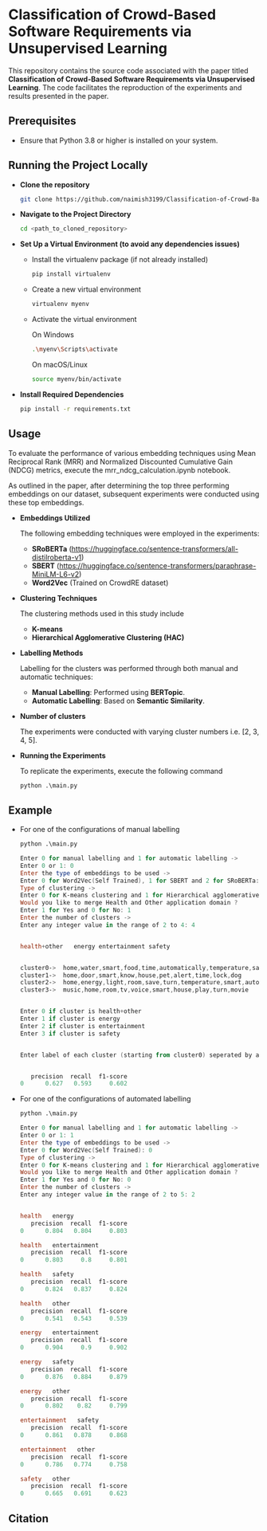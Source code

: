 # Classification of Crowd-Based Software Requirements via Unsupervised Learning

This repository contains the source code associated with the paper titled **Classification of Crowd-Based Software Requirements via Unsupervised Learning**. The code facilitates the reproduction of the experiments and results presented in the paper.

## Prerequisites
* Ensure that Python 3.8 or higher is installed on your system.

## Running the Project Locally
* **Clone the repository**

    ```bash
    git clone https://github.com/naimish3199/Classification-of-Crowd-Based-Software-Requirements-via-Unsupervised-Learning.git
    ```

* **Navigate to the Project Directory**
     ```bash
    cd <path_to_cloned_repository>
    ```
* **Set Up a Virtual Environment (to avoid any dependencies issues)**
  * Install the virtualenv package (if not already installed)
    ```bash
    pip install virtualenv   
    ```
  * Create a new virtual environment
    ```bash
    virtualenv myenv       
    ```
  * Activate the virtual environment
    
    On Windows
    ```bash
    .\myenv\Scripts\activate 
    ```
    On macOS/Linux
    ```bash
    source myenv/bin/activate
    ```

* **Install Required Dependencies**
    ```bash
    pip install -r requirements.txt
    ```
## Usage
To evaluate the performance of various embedding techniques using Mean Reciprocal Rank (MRR) and Normalized Discounted Cumulative Gain (NDCG) metrics, execute the mrr_ndcg_calculation.ipynb notebook.

As outlined in the paper, after determining the top three performing embeddings on our dataset, subsequent experiments were conducted using these top embeddings.

* **Embeddings Utilized**

  The following embedding techniques were employed in the experiments:
    * **SRoBERTa** (https://huggingface.co/sentence-transformers/all-distilroberta-v1)
    * **SBERT** (https://huggingface.co/sentence-transformers/paraphrase-MiniLM-L6-v2)
    * **Word2Vec** (Trained on CrowdRE dataset)

* **Clustering Techniques**

  The clustering methods used in this study include
    * **K-means**
    * **Hierarchical Agglomerative Clustering (HAC)**
    
* **Labelling Methods**
  
  Labelling for the clusters was performed through both manual and automatic techniques:
  * **Manual Labelling**: Performed using **BERTopic**.
  * **Automatic Labelling**: Based on **Semantic Similarity**.

* **Number of clusters**
  
  The experiments were conducted with varying cluster numbers i.e. [2, 3, 4, 5].

* **Running the Experiments**

  To replicate the experiments, execute the following command
    ```python
    python .\main.py
    ```
## Example

* For one of the configurations of manual labelling


    ```python
    python .\main.py
    ```

    ```powershell
    Enter 0 for manual labelling and 1 for automatic labelling ->
    Enter 0 or 1: 0
    Enter the type of embeddings to be used ->
    Enter 0 for Word2Vec(Self Trained), 1 for SBERT and 2 for SRoBERTa: 2
    Type of clustering ->
    Enter 0 for K-means clustering and 1 for Hierarchical agglomerative clustering (HAC): 1
    Would you like to merge Health and Other application domain ?
    Enter 1 for Yes and 0 for No: 1
    Enter the number of clusters ->
    Enter any integer value in the range of 2 to 4: 4
    
    
    health+other   energy entertainment safety
    
    
    cluster0->  home,water,smart,food,time,automatically,temperature,save,know,shower
    cluster1->  home,door,smart,know,house,pet,alert,time,lock,dog
    cluster2->  home,energy,light,room,save,turn,temperature,smart,automatically,house
    cluster3->  music,home,room,tv,voice,smart,house,play,turn,movie
    
    
    Enter 0 if cluster is health+other
    Enter 1 if cluster is energy
    Enter 2 if cluster is entertainment
    Enter 3 if cluster is safety
    
    
    Enter label of each cluster (starting from cluster0) seperated by a space: 0 3 1 2
    
    
       precision  recall  f1-score
    0      0.627   0.593     0.602

* For one of the configurations of automated labelling


    ```python
    python .\main.py
    ```

    ```powershell
    Enter 0 for manual labelling and 1 for automatic labelling ->
    Enter 0 or 1: 1
    Enter the type of embeddings to be used ->
    Enter 0 for Word2Vec(Self Trained): 0
    Type of clustering ->
    Enter 0 for K-means clustering and 1 for Hierarchical agglomerative clustering (HAC): 0
    Would you like to merge Health and Other application domain ?
    Enter 1 for Yes and 0 for No: 0
    Enter the number of clusters ->
    Enter any integer value in the range of 2 to 5: 2
    
    
    health   energy
       precision  recall  f1-score
    0      0.804   0.804     0.803
    
    health   entertainment
       precision  recall  f1-score
    0      0.803     0.8     0.801
    
    health   safety
       precision  recall  f1-score
    0      0.824   0.837     0.824
    
    health   other
       precision  recall  f1-score
    0      0.541   0.543     0.539
    
    energy   entertainment
       precision  recall  f1-score
    0      0.904     0.9     0.902
    
    energy   safety
       precision  recall  f1-score
    0      0.876   0.884     0.879
    
    energy   other
       precision  recall  f1-score
    0      0.802    0.82     0.799
    
    entertainment   safety
       precision  recall  f1-score
    0      0.861   0.878     0.868
    
    entertainment   other
       precision  recall  f1-score
    0      0.786   0.774     0.758
    
    safety   other
       precision  recall  f1-score
    0      0.665   0.691     0.623
    ```
## Citation
